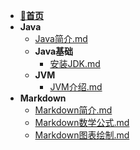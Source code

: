 - [📖**首页**](/README)
- **Java**
    - [Java简介.md](/Java/README.md)
    - **Java基础**
        - [安装JDK.md](/Java/Java基础/安装JDK.md)
    - **JVM**
        - [JVM介绍.md](/Java/JVM/JVM介绍.md)
- **Markdown**
    - [Markdown简介.md](/Markdown/README.md)
    - [Markdown数学公式.md](/Markdown/Markdown数学公式.md)
    - [Markdown图表绘制.md](/Markdown/Markdown图表绘制.md)
